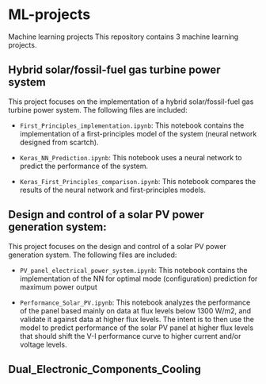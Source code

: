 # ML-projects
Machine learning projects
This repository contains 3 machine learning projects.

## Hybrid solar/fossil-fuel gas turbine power system
This project focuses on the implementation of a hybrid solar/fossil-fuel gas turbine power system. The following files are included:

- `First_Principles_implementation.ipynb`: This notebook contains the implementation of a first-principles model of the system (neural network designed from scartch).

- `Keras_NN_Prediction.ipynb`: This notebook uses a neural network to predict the performance of the system.

- `Keras_First_Principles_comparison.ipynb`: This notebook compares the results of the neural network and first-principles models.

## Design and control of a solar PV power generation system:

This project focuses on the design and control of a solar PV power generation system. The following files are included:

- `PV_panel_electrical_power_system.ipynb`: This notebook contains the implementation of the NN for optimal mode (configuration) prediction for maximum power output

- `Performance_Solar_PV.ipynb`: This notebook analyzes the performance  of the panel based mainly on data at flux levels below 1300 W/m2, and validate it against data at higher flux
levels. The intent is to then use the model to predict performance of the solar PV panel at higher flux levels that should shift the V-I performance curve to higher current and/or voltage levels.

## Dual_Electronic_Components_Cooling


